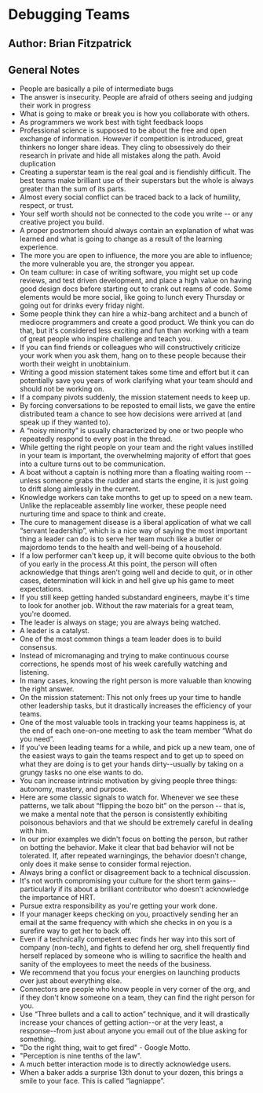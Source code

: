 # Debugging Teams
## Author: Brian Fitzpatrick

## General Notes
- People are basically a pile of intermediate bugs
- The answer is insecurity. People are afraid of others seeing and judging their work in progress
- What is going to make or break you is how you collaborate with others.
- As programmers we work best with tight feedback loops
- Professional science is supposed to be about the free and open exchange of information. However if competition is introduced, great thinkers no longer share ideas. They cling to obsessively do their research in private and hide all mistakes along the path. Avoid duplication
- Creating a superstar team is the real goal and is fiendishly difficult. The best teams make brilliant use of their superstars but the whole is always greater than the sum of its parts.
- Almost every social conflict can be traced back to a lack of humility, respect, or trust.
- Your self worth should not be connected to the code you write -- or any creative project you build.
- A proper postmortem should always contain an explanation of what was learned and what is going to change as a result of the learning experience.
- The more you are open to influence, the more you are able to influence; the more vulnerable you are, the stronger you appear.
- On team culture: in case of writing software, you might set up code reviews, and test driven development, and place a high value on having good design docs before starting out to crank out reams of code. Some elements would be more social, like going to lunch every Thursday or going out for drinks every friday night.
- Some people think they can hire a whiz-bang architect and a bunch of mediocre programmers and create a good product. We think you can do that, but it's considered less exciting and fun than working with a team of great people who inspire challenge and teach you.
- If you can find friends or colleagues who will constructively criticize your work when you ask them, hang on to these people because their worth their weight in unobtainium.
- Writing a good mission statement takes some time and effort but it can potentially save you years of work clarifying what your team should and should not be working on.
- If a company pivots suddenly, the mission statement needs to keep up.
- By forcing conversations to be reposted to email lists, we gave the entire distributed team a chance to see how decisions were arrived at (and speak up if they wanted to).
- A “noisy minority” is usually characterized by one or two people who repeatedly respond to every post in the thread.
- While getting the right people on your team and the right values instilled in your team is important, the overwhelming majority of effort that goes into a culture turns out to be communication.
- A boat without a captain is nothing more than a floating waiting room -- unless someone grabs the rudder and starts the engine, it is just going to drift along aimlessly in the current.
- Knowledge workers can take months to get up to speed on a new team. Unlike the replaceable assembly line worker, these people need nurturing time and space to think and create.
- The cure to management disease is a liberal application of what we call “servant leadership”, which is a nice way of saying the most important thing a leader can do is to serve her team much like a butler or majordomo tends to the health and well-being of a household.
- If a low performer can't keep up, it will become quite obvious to the both of you early in the process.At this point, the person will often acknowledge that things aren't going well and decide to quit, or in other cases, determination will kick in and hell give up his game to meet expectations.
- If you still keep getting handed substandard engineers, maybe it's time to look for another job. Without the raw materials for a great team, you're doomed.
- The leader is always on stage; you are always being watched.
- A leader is a catalyst.
- One of the most common things a team leader does is to build consensus. 
- Instead of micromanaging and trying to make continuous course corrections, he spends most of his week carefully watching and listening.
- In many cases, knowing the right person is more valuable than knowing the right answer.
- On the mission statement: This not only frees up your time to handle other leadership tasks, but it drastically increases the efficiency of your teams.
- One of the most valuable tools in tracking your teams happiness is, at the end of each one-on-one meeting to ask the team member “What do you need”.
- If you've been leading teams for a while, and pick up a new team, one of the easiest ways to gain the teams respect and to get up to speed on what they are doing is to get your hands dirty--usually by taking on a grungy tasks no one else wants to do.
- You can increase intrinsic motivation by giving people three things: autonomy, mastery, and purpose.
- Here are some classic signals to watch for. Whenever we see these patterns, we talk about “flipping the bozo bit” on the person -- that is, we make a mental note that the person is consistently exhibiting poisonous behaviors and that we should be extremely careful in dealing with him.
- In our prior examples we didn't focus on botting the person, but rather on botting the behavior. Make it clear that bad behavior will not be tolerated. If, after repeated warningings, the behavior doesn't change, only does it make sense to consider formal rejection.
- Always bring a conflict or disagreement back to a technical discussion.
- It's not worth compromising your culture for the short term gains--particularly if its about a brilliant contributor who doesn't acknowledge the importance of HRT.
- Pursue extra responsibility as you're getting your work done. 
- If your manager keeps checking on you, proactively sending her an email at the same frequency with which she checks in on you is a surefire way to get her to back off.
- Even if a technically competent exec finds her way into this sort of company (non-tech), and fights to defend her org, shell frequently find herself replaced by someone who is willing to sacrifice the health and sanity of the employees to meet the needs of the business.
- We recommend that you focus your energies on launching products over just about everything else.
- Connectors are people who know people in very corner of the org, and if they don't know someone on a team, they can find the right person for you.
- Use “Three bullets and a call to action” technique, and it will drastically increase your chances of getting action--or at the very least, a response--from just about anyone you email out of the blue asking for something.
- "Do the right thing, wait to get fired" - Google Motto.
- "Perception is nine tenths of the law".
- A much better interaction mode is to directly acknowledge users.
- When a baker adds a surprise 13th donut to your dozen, this brings a smile to your face. This is called “lagniappe”.
